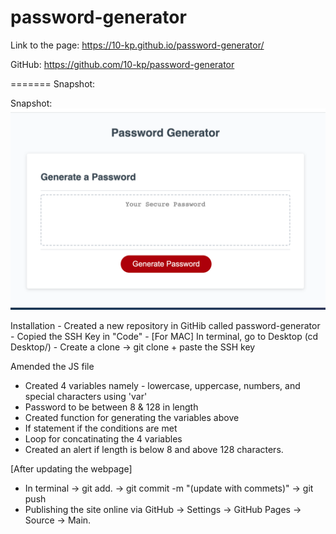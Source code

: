 # password-generator
Link to the page: https://10-kp.github.io/password-generator/

GitHub: https://github.com/10-kp/password-generator

======= Snapshot: 

Snapshot: ![Screeshot](https://github.com/10-kp/password-generator/blob/main/develop/images/password-generator-snapshot.png)

Installation - Created a new repository in GitHib called password-generator - Copied the SSH Key in "Code" - [For MAC] In terminal, go to Desktop (cd Desktop/) - Create a clone -> git clone + paste the SSH key

Amended the JS file
- Created 4 variables namely - lowercase, uppercase, numbers, and special characters using 'var'
- Password to be between 8 & 128 in length
- Created function for generating the variables above
- If statement if the conditions are met
- Loop for concatinating the 4 variables
- Created an alert if length is below 8 and above 128 characters.

[After updating the webpage]
- In terminal -> git add. -> git commit -m "(update with commets)" -> git push
- Publishing the site online via GitHub -> Settings -> GitHub Pages -> Source -> Main. 

